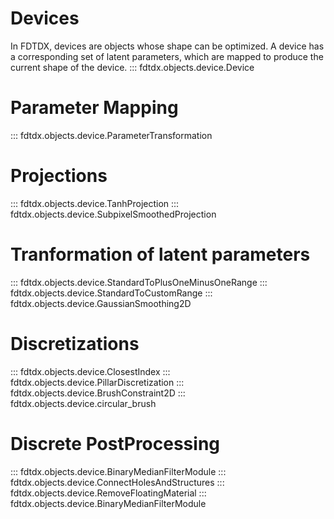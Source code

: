 ##
# Devices
In FDTDX, devices are objects whose shape can be optimized. A device has a corresponding set of latent parameters, which are mapped to produce the current shape of the device.
::: fdtdx.objects.device.Device

# Parameter Mapping
::: fdtdx.objects.device.ParameterTransformation

# Projections
::: fdtdx.objects.device.TanhProjection
::: fdtdx.objects.device.SubpixelSmoothedProjection

# Tranformation of latent parameters
::: fdtdx.objects.device.StandardToPlusOneMinusOneRange
::: fdtdx.objects.device.StandardToCustomRange
::: fdtdx.objects.device.GaussianSmoothing2D

# Discretizations
::: fdtdx.objects.device.ClosestIndex
::: fdtdx.objects.device.PillarDiscretization
::: fdtdx.objects.device.BrushConstraint2D
::: fdtdx.objects.device.circular_brush

# Discrete PostProcessing
::: fdtdx.objects.device.BinaryMedianFilterModule
::: fdtdx.objects.device.ConnectHolesAndStructures
::: fdtdx.objects.device.RemoveFloatingMaterial
::: fdtdx.objects.device.BinaryMedianFilterModule